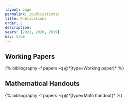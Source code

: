 ```yaml
---
layout: page
permalink: /publications/
title: Publications
order: 2
description:
years: [2021, 2020, 2019]
nav: true
---
```


<style>
.myDiv {
    margin: 30px 0px 30px 0px;
}
</style>

<div class="publications">

<!-- 
{%- for y in page.years %}
  <h2 class="year">{{y}}</h2>
  {% bibliography -f papers -q @*[year={{y}}]* %}
{% endfor %}
-->
  
<div class="myDiv">
<h2> Working Papers </h2>
{% bibliography -f papers -q @*[type=Working paper]* %}
</div>

<div class="myDiv">
<h2> Mathematical Handouts </h2>
{% bibliography -f papers -q @*[type=Math handout]* %}
</div>

</div>
